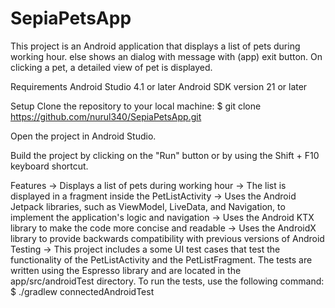 # SepiaPetsApp

This project is an Android application that displays a list of pets during working hour.
else shows an dialog with message with (app) exit button. 
On clicking a pet, a detailed view of pet is displayed. 

Requirements
Android Studio 4.1 or later
Android SDK version 21 or later

Setup
Clone the repository to your local machine:
$ git clone https://github.com/nurul340/SepiaPetsApp.git


Open the project in Android Studio.

Build the project by clicking on the "Run" button or by using the Shift + F10 keyboard shortcut.

Features
-> Displays a list of pets during working hour
-> The list is displayed in a fragment inside the PetListActivity
-> Uses the Android Jetpack libraries, such as ViewModel, LiveData, and Navigation, to implement the application's logic and navigation
-> Uses the Android KTX library to make the code more concise and readable
-> Uses the AndroidX library to provide backwards compatibility with previous versions of Android
   Testing
-> This project includes a some  UI test cases that test the functionality of the PetListActivity and the PetListFragment. 
   The tests are written using the Espresso library and are located in the app/src/androidTest directory. To run the tests, use the following command:
    $ ./gradlew connectedAndroidTest